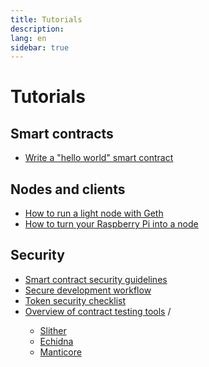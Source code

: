```yaml
---
title: Tutorials
description:
lang: en
sidebar: true
---
```


# Tutorials

<Tutorials />

## Smart contracts

- [Write a "hello world" smart contract](/en/developers/tutorials/hello-world-contract/)

## Nodes and clients

- [How to run a light node with Geth](/en/developers/tutorials/run-light-node-geth/)
- [How to turn your Raspberry Pi into a node](/en/developers/tutorials/run-node-raspberry-pi/)

## Security

- [Smart contract security guidelines](/en/developers/tutorials/security-guidelines/)
- [Secure development workflow](/en/developers/tutorials/secure-development-workflow/)
- [Token security checklist](/en/developers/tutorials/token-security/)
- [Overview of contract testing tools](/en/developers/tutorials/testing-products/) / <Pill message="Advanced" />
  - [Slither](/en/developers/tutorials/testing-products/slither/)
  - [Echidna](/en/developers/tutorials/testing-products/echidna/)
  - [Manticore](/en/developers/tutorials/testing-products/manticore/)
